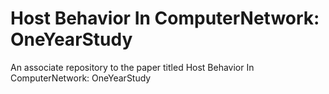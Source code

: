 # Host Behavior In ComputerNetwork: OneYearStudy

An associate repository to the paper titled Host Behavior In ComputerNetwork: OneYearStudy
